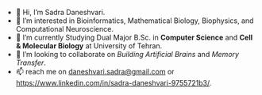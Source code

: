 - 👋 Hi, I’m Sadra Daneshvari.
- 👀 I’m interested in Bioinformatics, Mathematical Biology, Biophysics, and Computational Neuroscience.
- 🌱 I’m currently Studying Dual Major B.Sc. in **Computer Science** and **Cell & Molecular Biology** at University of Tehran.
- 🚀 I’m looking to collaborate on _Building Artificial Brains_ and _Memory Transfer_. 
- 📫 reach me on daneshvari.sadra@gmail.com or https://www.linkedin.com/in/sadra-daneshvari-9755721b3/.

<!---
sadra-daneshvari/sadra-daneshvari is a ✨ special ✨ repository because its `README.md` (this file) appears on your GitHub profile.
You can click the Preview link to take a look at your changes.
--->
